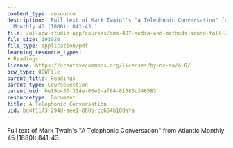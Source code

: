 ```yaml
---
content_type: resource
description: 'Full text of Mark Twain''s "A Telephonic Conversation" from Atlantic
  Monthly 45 (1880): 841-43.'
file: /ol-ocw-studio-app/courses/cms-407-media-and-methods-sound-fall-2012/bd4f1173294daee1880bcc654b108afa_MITCMS_407F12_Twain.pdf
file_size: 193020
file_type: application/pdf
learning_resource_types:
- Readings
license: https://creativecommons.org/licenses/by-nc-sa/4.0/
ocw_type: OCWFile
parent_title: Readings
parent_type: CourseSection
parent_uid: be19b430-314e-00e2-af64-01583c346583
resourcetype: Document
title: A Telephonic Conversation
uid: bd4f1173-294d-aee1-880b-cc654b108afa
---
```

Full text of Mark Twain's "A Telephonic Conversation" from Atlantic Monthly 45 (1880): 841-43.